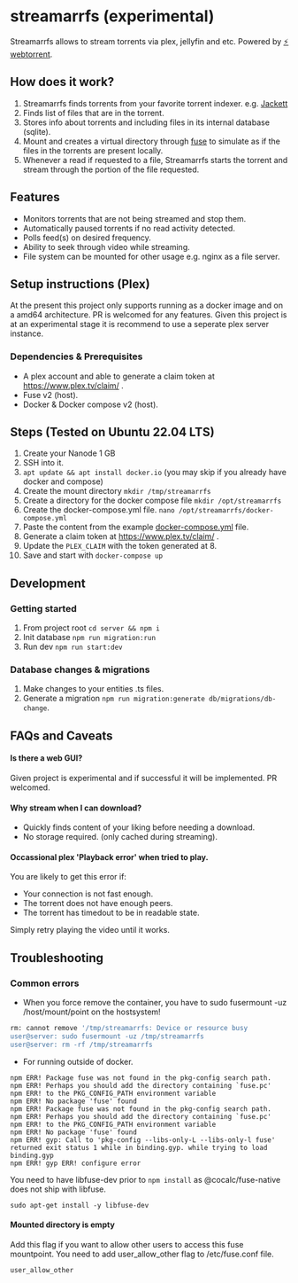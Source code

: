 # streamarrfs (experimental)

Streamarrfs allows to stream torrents via plex, jellyfin and etc. Powered by [⚡️ webtorrent](https://github.com/webtorrent/webtorrent).

## How does it work?
  1. Streamarrfs finds torrents from your favorite torrent indexer. e.g. [Jackett](https://github.com/Jackett/Jackett)
  2. Finds list of files that are in the torrent.
  2. Stores info about torrents and including files in its internal database (sqlite).
  3. Mount and creates a virtual directory through [fuse](https://github.com/libfuse/libfuse) to simulate as if the files in the torrents are present locally.
  4. Whenever a read if requested to a file, Streamarrfs starts the torrent and stream through the portion of the file requested.

## Features
- Monitors torrents that are not being streamed and stop them.
- Automatically paused torrents if no read activity detected.
- Polls feed(s) on desired frequency.
- Ability to seek through video while streaming.
- File system can be mounted for other usage e.g. nginx as a file server.

## Setup instructions (Plex)

At the present this project only supports running as a docker image and on a amd64 architecture. PR is welcomed for any features. Given this project is at an experimental stage it is recommend to use a seperate plex server instance.

### Dependencies & Prerequisites
  - A plex account and able to generate a claim token at https://www.plex.tv/claim/ .
  - Fuse v2 (host).
  - Docker & Docker compose v2 (host).

## Steps (Tested on Ubuntu 22.04 LTS)

  1. Create your Nanode 1 GB
  2. SSH into it.
  3. `apt update && apt install docker.io` (you may skip if you already have docker and compose)
  4. Create the mount directory ```mkdir /tmp/streamarrfs```
  5. Create a directory for the docker compose file `mkdir /opt/streamarrfs`
  6. Create the docker-compose.yml file. `nano /opt/streamarrfs/docker-compose.yml`
  7. Paste the content from the example [docker-compose.yml](examples/plex/docker-compose.yml) file.
  8. Generate a claim token at https://www.plex.tv/claim/ .
  9. Update the `PLEX_CLAIM` with the token generated at 8.
  10. Save and start with `docker-compose up`


## Development

### Getting started

  1. From project root `cd server && npm i`
  2. Init database `npm run migration:run`
  2. Run dev `npm run start:dev`

### Database changes & migrations

  1. Make changes to your entities .ts files.
  2. Generate a migration `npm run migration:generate db/migrations/db-change`.



## FAQs and Caveats

#### Is there a web GUI?

Given project is experimental and if successful it will be implemented. PR welcomed.

#### Why stream when I can download?

- Quickly finds content of your liking before needing a download.
- No storage required. (only cached during streaming).

#### Occassional plex 'Playback error' when tried to play.

You are likely to get this error if:
- Your connection is not fast enough.
- The torrent does not have enough peers.
- The torrent has timedout to be in readable state.

Simply retry playing the video until it works.


## Troubleshooting

### Common errors

- When you force remove the container, you have to sudo fusermount -uz /host/mount/point on the hostsystem!

```bash
rm: cannot remove '/tmp/streamarrfs: Device or resource busy
user@server: sudo fusermount -uz /tmp/streamarrfs
user@server: rm -rf /tmp/streamarrfs
```

- For running outside of docker.

```
npm ERR! Package fuse was not found in the pkg-config search path.
npm ERR! Perhaps you should add the directory containing `fuse.pc'
npm ERR! to the PKG_CONFIG_PATH environment variable
npm ERR! No package 'fuse' found
npm ERR! Package fuse was not found in the pkg-config search path.
npm ERR! Perhaps you should add the directory containing `fuse.pc'
npm ERR! to the PKG_CONFIG_PATH environment variable
npm ERR! No package 'fuse' found
npm ERR! gyp: Call to 'pkg-config --libs-only-L --libs-only-l fuse' returned exit status 1 while in binding.gyp. while trying to load binding.gyp
npm ERR! gyp ERR! configure error
```

You need to have libfuse-dev prior to `npm install` as @cocalc/fuse-native does not ship with libfuse.

```
sudo apt-get install -y libfuse-dev
```

#### Mounted directory is empty

Add this flag if you want to allow other users to access this fuse mountpoint.
You need to add user_allow_other flag to /etc/fuse.conf file.
 
```user_allow_other```